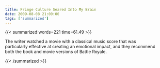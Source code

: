 ```yaml
---
title: Fringe Culture Seared Into My Brain
date: 2009-08-08 21:00:00
tags: ['summarized']
---
```


{{< summarized words=221 time=61.49 >}}

The writer watched a movie with a classical music score that was particularly effective at creating an emotional impact, and they recommend both the book and movie versions of Battle Royale.

{{< /summarized >}}